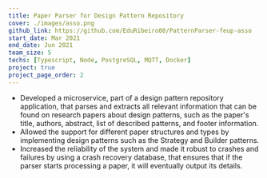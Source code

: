 ```yaml
---
title: Paper Parser for Design Pattern Repository
cover: ./images/asso.png
github_link: https://github.com/EduRibeiro00/PatternParser-feup-asso
start_date: Mar 2021
end_date: Jun 2021
team_size: 5
techs: [Typescript, Node, PostgreSQL, MQTT, Docker]
project: true
project_page_order: 2
---
```

* Developed a microservice, part of a design pattern repository application, that parses and extracts all relevant information that can be found on research papers about design patterns, such as the paper's title, authors, abstract, list of described patterns, and footer information.
* Allowed the support for different paper structures and types by implementing design patterns such as the Strategy and Builder patterns.
* Increased the reliability of the system and made it robust to crashes and failures by using a crash recovery database, that ensures that if the parser starts processing a paper, it will eventually output its details.